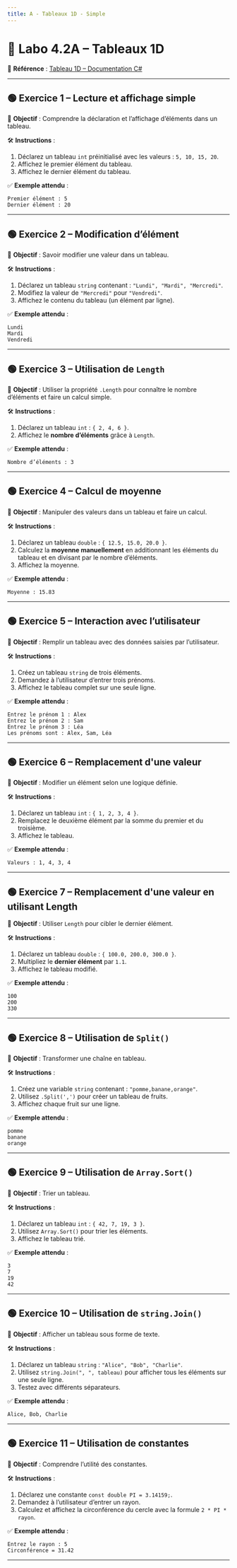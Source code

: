 ```yaml
---
title: A - Tableaux 1D - Simple
---
```


# 🧪 Labo 4.2A – Tableaux 1D

📎 **Référence** : [Tableau 1D – Documentation C#](https://info.cegepmontpetit.ca/notions-csharp/documentation/tableau/tableau-1d)

---

## 🟢 Exercice 1 – Lecture et affichage simple
🎯 **Objectif** : Comprendre la déclaration et l’affichage d’éléments dans un tableau.

🛠️ **Instructions** :
1. Déclarez un tableau `int` préinitialisé avec les valeurs : `5, 10, 15, 20`.
2. Affichez le premier élément du tableau.
3. Affichez le dernier élément du tableau.

✅ **Exemple attendu** :
```
Premier élément : 5
Dernier élément : 20
```

---

## 🟢 Exercice 2 – Modification d’élément
🎯 **Objectif** : Savoir modifier une valeur dans un tableau.

🛠️ **Instructions** :
1. Déclarez un tableau `string` contenant : `"Lundi", "Mardi", "Mercredi"`.
2. Modifiez la valeur de `"Mercredi"` pour `"Vendredi"`.
3. Affichez le contenu du tableau (un élément par ligne).

✅ **Exemple attendu** :
```
Lundi
Mardi
Vendredi
```

---

## 🟢 Exercice 3 – Utilisation de `Length`
🎯 **Objectif** : Utiliser la propriété `.Length` pour connaître le nombre d’éléments et faire un calcul simple.

🛠️ **Instructions** :
1. Déclarez un tableau `int` : `{ 2, 4, 6 }`.
2. Affichez le **nombre d’éléments** grâce à `Length`.


✅ **Exemple attendu** :
```
Nombre d’éléments : 3
```

---

## 🟢 Exercice 4 – Calcul de moyenne
🎯 **Objectif** : Manipuler des valeurs dans un tableau et faire un calcul.

🛠️ **Instructions** :
1. Déclarez un tableau `double` : `{ 12.5, 15.0, 20.0 }`.
2. Calculez la **moyenne manuellement** en additionnant les éléments du tableau et en divisant par le nombre d’éléments.
3. Affichez la moyenne.

✅ **Exemple attendu** :
```
Moyenne : 15.83
```

---

## 🟢 Exercice 5 – Interaction avec l’utilisateur
🎯 **Objectif** : Remplir un tableau avec des données saisies par l’utilisateur.

🛠️ **Instructions** :
1. Créez un tableau `string` de trois éléments.
2. Demandez à l’utilisateur d’entrer trois prénoms.
3. Affichez le tableau complet sur une seule ligne.

✅ **Exemple attendu** :
```
Entrez le prénom 1 : Alex
Entrez le prénom 2 : Sam
Entrez le prénom 3 : Léa
Les prénoms sont : Alex, Sam, Léa
```

---

## 🟢 Exercice 6 – Remplacement d'une valeur
🎯 **Objectif** : Modifier un élément selon une logique définie.

🛠️ **Instructions** :
1. Déclarez un tableau `int` : `{ 1, 2, 3, 4 }`.
2. Remplacez le deuxième élément par la somme du premier et du troisième.
3. Affichez le tableau.

✅ **Exemple attendu** :
```
Valeurs : 1, 4, 3, 4
```

---

## 🟢 Exercice 7 – Remplacement d'une valeur en utilisant Length
🎯 **Objectif** : Utiliser `Length` pour cibler le dernier élément.

🛠️ **Instructions** :
1. Déclarez un tableau `double` : `{ 100.0, 200.0, 300.0 }`.
2. Multipliez le **dernier élément** par `1.1`.
3. Affichez le tableau modifié.

✅ **Exemple attendu** :
```
100
200
330
```

---

## 🟢 Exercice 8 – Utilisation de `Split()`
🎯 **Objectif** : Transformer une chaîne en tableau.

🛠️ **Instructions** :
1. Créez une variable `string` contenant : `"pomme,banane,orange"`.
2. Utilisez `.Split(',')` pour créer un tableau de fruits.
3. Affichez chaque fruit sur une ligne.

✅ **Exemple attendu** :
```
pomme
banane
orange
```

---

## 🟢 Exercice 9 – Utilisation de `Array.Sort()`
🎯 **Objectif** : Trier un tableau.

🛠️ **Instructions** :
1. Déclarez un tableau `int` : `{ 42, 7, 19, 3 }`.
2. Utilisez `Array.Sort()` pour trier les éléments.
3. Affichez le tableau trié.

✅ **Exemple attendu** :
```
3
7
19
42
```

---

## 🟢 Exercice 10 – Utilisation de `string.Join()`
🎯 **Objectif** : Afficher un tableau sous forme de texte.

🛠️ **Instructions** :
1. Déclarez un tableau `string` : `"Alice", "Bob", "Charlie"`.
2. Utilisez `string.Join(", ", tableau)` pour afficher tous les éléments sur une seule ligne.
3. Testez avec différents séparateurs.

✅ **Exemple attendu** :
```
Alice, Bob, Charlie
```

---

## 🟢 Exercice 11 – Utilisation de constantes
🎯 **Objectif** : Comprendre l’utilité des constantes.

🛠️ **Instructions** :
1. Déclarez une constante `const double PI = 3.14159;`.
2. Demandez à l’utilisateur d’entrer un rayon.
3. Calculez et affichez la circonférence du cercle avec la formule `2 * PI * rayon`.

✅ **Exemple attendu** :
```
Entrez le rayon : 5
Circonférence = 31.42
```

---
